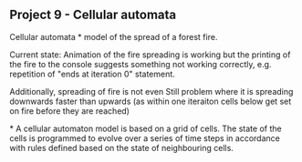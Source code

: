 ## Project 9 - Cellular automata

Cellular automata \* model of the spread of a forest fire.


Current state:
Animation of the fire spreading is working
but the printing of the fire to the console suggests something not working correctly, e.g. repetition of "ends at iteration 0" statement.

Additionally, spreading of fire is not even
Still problem where it is spreading downwards faster than upwards (as within one iteraiton cells below get set on fire before they are reached)

\* A cellular automaton model is based on a grid of cells. The state of the cells is programmed to evolve over a series of time steps 
in accordance with rules defined based on the state of neighbouring cells.
